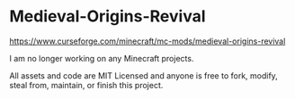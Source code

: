 # Medieval-Origins-Revival
https://www.curseforge.com/minecraft/mc-mods/medieval-origins-revival

I am no longer working on any Minecraft projects.

All assets and code are MIT Licensed and anyone is free to fork, modify, steal from, maintain, or finish this project.
